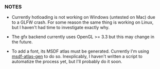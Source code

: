 ### NOTES
- Currently hotloading is not working on Windows (untested on Mac) due to a GLFW crash. For some reason the same thing is working on Linux, but I haven't had time to investigate exactly why.

- The gfx backend currently uses OpenGL >= 3.3 but this may change in the future. 

- To add a font, its MSDF atlas must be generated. Currently I'm using [msdf-atlas-gen](https://github.com/Chlumsky/msdf-atlas-gen) to do so. Inexplicably, I haven't written a script to automatize the process yet, but I'll probably do it soon. 
